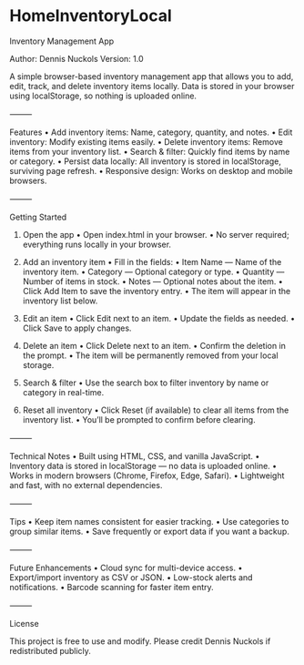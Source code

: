 # HomeInventoryLocal

Inventory Management App

Author: Dennis Nuckols
Version: 1.0

A simple browser-based inventory management app that allows you to add, edit, track, and delete inventory items locally. Data is stored in your browser using localStorage, so nothing is uploaded online.

⸻

Features
	•	Add inventory items: Name, category, quantity, and notes.
	•	Edit inventory: Modify existing items easily.
	•	Delete inventory items: Remove items from your inventory list.
	•	Search & filter: Quickly find items by name or category.
	•	Persist data locally: All inventory is stored in localStorage, surviving page refresh.
	•	Responsive design: Works on desktop and mobile browsers.

⸻

Getting Started

1. Open the app
	•	Open index.html in your browser.
	•	No server required; everything runs locally in your browser.

2. Add an inventory item
	•	Fill in the fields:
	•	Item Name — Name of the inventory item.
	•	Category — Optional category or type.
	•	Quantity — Number of items in stock.
	•	Notes — Optional notes about the item.
	•	Click Add Item to save the inventory entry.
	•	The item will appear in the inventory list below.

3. Edit an item
	•	Click Edit next to an item.
	•	Update the fields as needed.
	•	Click Save to apply changes.

4. Delete an item
	•	Click Delete next to an item.
	•	Confirm the deletion in the prompt.
	•	The item will be permanently removed from your local storage.

5. Search & filter
	•	Use the search box to filter inventory by name or category in real-time.

6. Reset all inventory
	•	Click Reset (if available) to clear all items from the inventory list.
	•	You’ll be prompted to confirm before clearing.

⸻

Technical Notes
	•	Built using HTML, CSS, and vanilla JavaScript.
	•	Inventory data is stored in localStorage — no data is uploaded online.
	•	Works in modern browsers (Chrome, Firefox, Edge, Safari).
	•	Lightweight and fast, with no external dependencies.

⸻

Tips
	•	Keep item names consistent for easier tracking.
	•	Use categories to group similar items.
	•	Save frequently or export data if you want a backup.

⸻

Future Enhancements
	•	Cloud sync for multi-device access.
	•	Export/import inventory as CSV or JSON.
	•	Low-stock alerts and notifications.
	•	Barcode scanning for faster item entry.

⸻

License

This project is free to use and modify. Please credit Dennis Nuckols if redistributed publicly.
